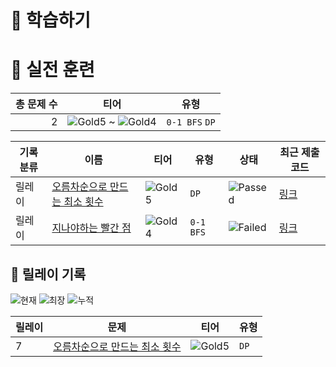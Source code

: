 # 📖 학습하기

# 🥇 실전 훈련
|총 문제 수|티어|유형|
|---:|---|---|
|2|![Gold5][g5] ~ ![Gold4][g4]|`0-1 BFS` `DP`|

|기록분류|이름|티어|유형|상태|최근 제출 코드|
|---|---|---|---|---|---|
|릴레이|[오름차순으로 만드는 최소 횟수](https://www.codetree.ai/training-field/search/problems/minimum-number-of-times-to-make-in-ascending-order)|![Gold5][g5]|`DP`|![Passed][passed]|[링크](https://github.com/deokisys/codetree-TILs/blob/main/240404/%EC%98%A4%EB%A6%84%EC%B0%A8%EC%88%9C%EC%9C%BC%EB%A1%9C%20%EB%A7%8C%EB%93%9C%EB%8A%94%20%EC%B5%9C%EC%86%8C%20%ED%9A%9F%EC%88%98/minimum-number-of-times-to-make-in-ascending-order.java)|
|릴레이|[지나야하는 빨간 점](https://www.codetree.ai/training-field/search/problems/the-red-dot-that-needs-to-pass)|![Gold4][g4]|`0-1 BFS`|![Failed][failed]|[링크](https://github.com/deokisys/codetree-TILs/blob/main/240404/%EC%A7%80%EB%82%98%EC%95%BC%ED%95%98%EB%8A%94%20%EB%B9%A8%EA%B0%84%20%EC%A0%90/the-red-dot-that-needs-to-pass.java)|


## 🏃 릴레이 기록
![현재](https://img.shields.io/badge/현재_릴레이-7-%235cb85c.svg?for-the-badge)
![최장](https://img.shields.io/badge/최장_릴레이-7-%23E34F26.svg?for-the-badge)
![누적](https://img.shields.io/badge/누적_릴레이-7-%2300599C.svg?for-the-badge)

|릴레이|문제|티어|유형|
|---|---|---|---|
|7|[오름차순으로 만드는 최소 횟수](https://www.codetree.ai/training-field/search/problems/minimum-number-of-times-to-make-in-ascending-order)|![Gold5][g5]|`DP`|










[b5]: https://img.shields.io/badge/Bronze_5-%235D3E31.svg
[b4]: https://img.shields.io/badge/Bronze_4-%235D3E31.svg
[b3]: https://img.shields.io/badge/Bronze_3-%235D3E31.svg
[b2]: https://img.shields.io/badge/Bronze_2-%235D3E31.svg
[b1]: https://img.shields.io/badge/Bronze_1-%235D3E31.svg
[s5]: https://img.shields.io/badge/Silver_5-%23394960.svg
[s4]: https://img.shields.io/badge/Silver_4-%23394960.svg
[s3]: https://img.shields.io/badge/Silver_3-%23394960.svg
[s2]: https://img.shields.io/badge/Silver_2-%23394960.svg
[s1]: https://img.shields.io/badge/Silver_1-%23394960.svg
[g5]: https://img.shields.io/badge/Gold_5-%23FFC433.svg
[g4]: https://img.shields.io/badge/Gold_4-%23FFC433.svg
[g3]: https://img.shields.io/badge/Gold_3-%23FFC433.svg
[g2]: https://img.shields.io/badge/Gold_2-%23FFC433.svg
[g1]: https://img.shields.io/badge/Gold_1-%23FFC433.svg
[p5]: https://img.shields.io/badge/Platinum_5-%2376DDD8.svg
[p4]: https://img.shields.io/badge/Platinum_4-%2376DDD8.svg
[p3]: https://img.shields.io/badge/Platinum_3-%2376DDD8.svg
[p2]: https://img.shields.io/badge/Platinum_2-%2376DDD8.svg
[p1]: https://img.shields.io/badge/Platinum_1-%2376DDD8.svg
[passed]: https://img.shields.io/badge/Passed-%23009D27.svg
[failed]: https://img.shields.io/badge/Failed-%23D24D57.svg
[easy]: https://img.shields.io/badge/쉬움-%235cb85c.svg?for-the-badge
[medium]: https://img.shields.io/badge/보통-%23FFC433.svg?for-the-badge
[hard]: https://img.shields.io/badge/어려움-%23D24D57.svg?for-the-badge